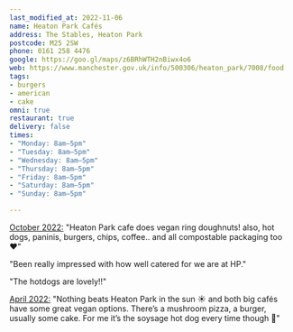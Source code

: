 ```yaml
---
last_modified_at: 2022-11-06
name: Heaton Park Cafés
address: The Stables, Heaton Park
postcode: M25 2SW
phone: 0161 258 4476
google: https://goo.gl/maps/z6BRhWTH2nBiwx4o6
web: https://www.manchester.gov.uk/info/500306/heaton_park/7008/food
tags:
- burgers
- american
- cake
omni: true
restaurant: true
delivery: false
times:
- "Monday: 8am–5pm"
- "Tuesday: 8am–5pm"
- "Wednesday: 8am–5pm"
- "Thursday: 8am–5pm"
- "Friday: 8am–5pm"
- "Saturday: 8am–5pm"
- "Sunday: 8am–5pm"

---
```


[October 2022:](https://www.facebook.com/groups/veganprestwich/posts/1772543673123041) "Heaton Park cafe does vegan ring doughnuts! also, hot dogs, paninis, burgers, chips, coffee.. and all compostable packaging too ❤"

"Been really impressed with how well catered for we are at HP."

"The hotdogs are lovely!!"

[April 2022:](https://www.instagram.com/p/CbknWeuKTNN) "Nothing beats Heaton Park in the sun ☀️ and both big cafés have some great vegan options. There’s a mushroom pizza, a burger, usually some cake. For me it’s the soysage hot dog every time though 🌭"
